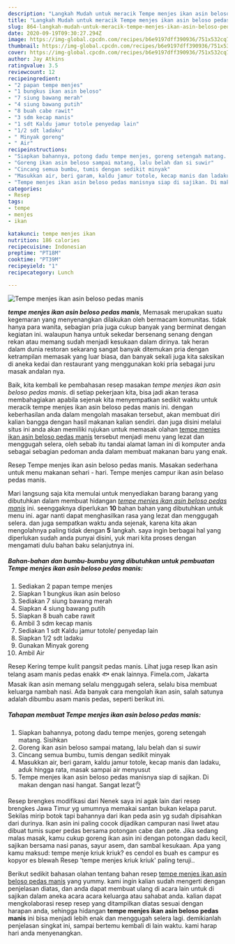```yaml
---
description: "Langkah Mudah untuk meracik Tempe menjes ikan asin beloso pedas manis, Sempurna"
title: "Langkah Mudah untuk meracik Tempe menjes ikan asin beloso pedas manis, Sempurna"
slug: 864-langkah-mudah-untuk-meracik-tempe-menjes-ikan-asin-beloso-pedas-manis-sempurna
date: 2020-09-19T09:30:27.294Z
image: https://img-global.cpcdn.com/recipes/b6e9197dff390936/751x532cq70/tempe-menjes-ikan-asin-beloso-pedas-manis-foto-resep-utama.jpg
thumbnail: https://img-global.cpcdn.com/recipes/b6e9197dff390936/751x532cq70/tempe-menjes-ikan-asin-beloso-pedas-manis-foto-resep-utama.jpg
cover: https://img-global.cpcdn.com/recipes/b6e9197dff390936/751x532cq70/tempe-menjes-ikan-asin-beloso-pedas-manis-foto-resep-utama.jpg
author: Jay Atkins
ratingvalue: 3.5
reviewcount: 12
recipeingredient:
- "2 papan tempe menjes"
- "1 bungkus ikan asin beloso"
- "7 siung bawang merah"
- "4 siung bawang putih"
- "8 buah cabe rawit"
- "3 sdm kecap manis"
- "1 sdt Kaldu jamur totole penyedap lain"
- "1/2 sdt ladaku"
- " Minyak goreng"
- " Air"
recipeinstructions:
- "Siapkan bahannya, potong dadu tempe menjes, goreng setengah matang. Sisihkan"
- "Goreng ikan asin beloso sampai matang, lalu belah dan si suwir"
- "Cincang semua bumbu, tumis dengan sedikit minyak"
- "Masukkan air, beri garam, kaldu jamur totole, kecap manis dan ladaku, aduk hingga rata, masak sampai air menyusut"
- "Tempe menjes ikan asin beloso pedas manisnya siap di sajikan. Di makan dengan nasi hangat. Sangat lezat👌"
categories:
- Resep
tags:
- tempe
- menjes
- ikan

katakunci: tempe menjes ikan 
nutrition: 186 calories
recipecuisine: Indonesian
preptime: "PT18M"
cooktime: "PT39M"
recipeyield: "1"
recipecategory: Lunch

---
```



![Tempe menjes ikan asin beloso pedas manis](https://img-global.cpcdn.com/recipes/b6e9197dff390936/751x532cq70/tempe-menjes-ikan-asin-beloso-pedas-manis-foto-resep-utama.jpg)

<b><i>tempe menjes ikan asin beloso pedas manis</i></b>, Memasak merupakan suatu kegemaran yang menyenangkan dilakukan oleh bermacam komunitas. tidak hanya para wanita, sebagian pria juga cukup banyak yang berminat dengan kegiatan ini. walaupun hanya untuk sekedar bersenang senang dengan rekan atau memang sudah menjadi kesukaan dalam dirinya. tak heran dalam dunia restoran sekarang sangat banyak ditemukan pria dengan ketrampilan memasak yang luar biasa, dan banyak sekali juga kita saksikan di aneka kedai dan restaurant yang menggunakan koki pria sebagai juru masak andalan nya.

Baik, kita kembali ke pembahasan resep masakan <i>tempe menjes ikan asin beloso pedas manis</i>. di setiap pekerjaan kita, bisa jadi akan terasa membahagiakan apabila sejenak kita menyempatkan sedikit waktu untuk meracik tempe menjes ikan asin beloso pedas manis ini. dengan keberhasilan anda dalam mengolah masakan tersebut, akan membuat diri kalian bangga dengan hasil makanan kalian sendiri. dan juga disini melalui situs ini anda akan memiliki rujukan untuk memasak olahan <u>tempe menjes ikan asin beloso pedas manis</u> tersebut menjadi menu yang lezat dan menggugah selera, oleh sebab itu tandai alamat laman ini di komputer anda sebagai sebagian pedoman anda dalam membuat makanan baru yang enak.

Resep Tempe menjes ikan asin beloso pedas manis. Masakan sederhana untuk menu makanan sehari - hari. Tempe menjes campur ikan asin belaso pedas manis.


Mari langsung saja kita memulai untuk menyediakan barang barang yang dibutuhkan dalam membuat hidangan <u><i>tempe menjes ikan asin beloso pedas manis</i></u> ini. seenggaknya diperlukan <b>10</b> bahan bahan yang dibutuhkan untuk menu ini. agar nanti dapat menghasilkan rasa yang lezat dan menggugah selera. dan juga sempatkan waktu anda sejenak, karena kita akan mengolahnya paling tidak dengan <b>5</b> langkah. saya ingin berbagai hal yang diperlukan sudah anda punyai disini, yuk mari kita proses dengan mengamati dulu bahan baku selanjutnya ini.

<!--inarticleads1-->

##### Bahan-bahan dan bumbu-bumbu yang dibutuhkan untuk pembuatan Tempe menjes ikan asin beloso pedas manis:

1. Sediakan 2 papan tempe menjes
1. Siapkan 1 bungkus ikan asin beloso
1. Sediakan 7 siung bawang merah
1. Siapkan 4 siung bawang putih
1. Siapkan 8 buah cabe rawit
1. Ambil 3 sdm kecap manis
1. Sediakan 1 sdt Kaldu jamur totole/ penyedap lain
1. Siapkan 1/2 sdt ladaku
1. Gunakan  Minyak goreng
1. Ambil  Air


Resep Kering tempe kulit pangsit pedas manis. Lihat juga resep Ikan asin telang asam manis pedas enakk 🐟 enak lainnya. Fimela.com, Jakarta Masak ikan asin memang selalu menggugah selera, selalu bisa membuat keluarga nambah nasi. Ada banyak cara mengolah ikan asin, salah satunya adalah dibumbu asam manis pedas, seperti berikut ini. 

<!--inarticleads2-->

##### Tahapan membuat Tempe menjes ikan asin beloso pedas manis:

1. Siapkan bahannya, potong dadu tempe menjes, goreng setengah matang. Sisihkan
1. Goreng ikan asin beloso sampai matang, lalu belah dan si suwir
1. Cincang semua bumbu, tumis dengan sedikit minyak
1. Masukkan air, beri garam, kaldu jamur totole, kecap manis dan ladaku, aduk hingga rata, masak sampai air menyusut
1. Tempe menjes ikan asin beloso pedas manisnya siap di sajikan. Di makan dengan nasi hangat. Sangat lezat👌


Resep brengkes modifikasi dari Nenek saya ini agak lain dari resep brengkes Jawa Timur yg umumnya memakai santan bukan kelapa parut. Sekilas mirip botok tapi bahannya dari ikan peda asin yg sudah dipisahkan dari durinya. Ikan asin ini paling cocok dijadikan campuran nasi liwet atau dibuat tumis super pedas bersama potongan cabe dan pete. Jika sedang malas masak, kamu cukup goreng ikan asin ini dengan potongan dadu kecil, sajikan bersama nasi panas, sayur asem, dan sambal kesukaan. Apa yang kamu maksud: tempe menje kriuk kriuk? es cendol es buah es campur es kopyor es blewah Resep &#39;tempe menjes kriuk kriuk&#39; paling teruji.. 

Berikut sedikit bahasan olahan tentang bahan resep <u>tempe menjes ikan asin beloso pedas manis</u> yang yummy. kami ingin kalian sudah mengerti dengan penjelasan diatas, dan anda dapat membuat ulang di acara lain untuk di sajikan dalam aneka acara acara keluarga atau sahabat anda. kalian dapat mengkolaborasi resep resep yang ditampilkan diatas sesuai dengan harapan anda, sehingga hidangan <b>tempe menjes ikan asin beloso pedas manis</b> ini bisa menjadi lebih enak dan menggugah selera lagi. demikianlah penjelasan singkat ini, sampai bertemu kembali di lain waktu. kami harap hari anda menyenangkan.
